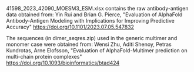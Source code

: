 

41598_2023_42090_MOESM3_ESM.xlsx contains the raw antibody-antigen data obtained from:
Yin Rui and Brian G. Pierce, "Evaluation of AlphaFold Antibody-Antigen Modeling with Implications for Improving Predictive Accuracy"
https://doi.org/10.1101/2023.07.05.547832

The sequences (in dimer_seqres.zip) used in the generic multimer and monomer case were obtained from:
Wensi Zhu, Aditi Shenoy, Petras Kundrotas, Arne Elofsson, "Evaluation of AlphaFold-Multimer prediction on multi-chain protein complexes"
https://doi.org/10.1093/bioinformatics/btad424
